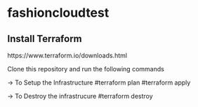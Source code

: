 # fashioncloudtest

<h2>Install Terraform</h2>
https://www.terraform.io/downloads.html

Clone this repository and run the following commands

-> To Setup the Infrastructure
#terraform plan
#terraform apply

-> To Destroy the infrastrucure
#terraform destroy
